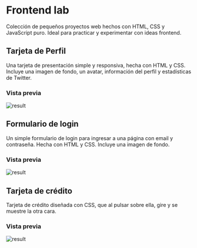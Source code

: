 # Frontend lab

Colección de pequeños proyectos web hechos con HTML, CSS y JavaScript puro. Ideal para practicar y experimentar con ideas frontend.

## Tarjeta de Perfil

Una tarjeta de presentación simple y responsiva, hecha con HTML y CSS. Incluye una imagen de fondo, un avatar, información del perfil y estadísticas de Twitter.

### Vista previa

![result](https://github.com/user-attachments/assets/54fbfb35-85dc-4554-b851-42422139a306)

## Formulario de login

Un simple formulario de login para ingresar a una página con email y contraseña.
Hecha con HTML y CSS. Incluye una imagen de fondo.

### Vista previa

![result](https://github.com/user-attachments/assets/d6d9d248-d78c-49a4-86a4-9b15cd36c93c)

## Tarjeta de crédito

Tarjeta de crédito diseñada con CSS, que al pulsar sobre ella, gire y se muestre la otra cara.

### Vista previa

![result](https://github.com/user-attachments/assets/5c12d621-9786-4083-9a64-4419fda92217)
